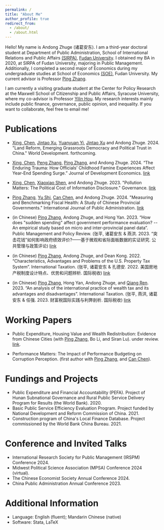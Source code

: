 ```yaml
---
permalink: /
title: "About Me"
author_profile: true
redirect_from: 
  - /about/
  - /about.html
---
```


Hello! My name is Andong Zhuge (诸葛安东). I am a third-year doctoral student at Department of Public Administration, School of International Relations and Public Affairs [(SIRPA)](https://sirpa-en.fudan.edu.cn), [Fudan University](https://www.fudan.edu.cn/en/). I obtained my BA in 2020, at SIRPA of Fudan University, majoring in Public Management. Additionally, I completed a second major of Economics during my undergraduate studies at School of Economics [(SOE)](https://econ.fudan.edu.cn/en/), Fudan University. My current advisor is Professor [Ping Zhang](https://faculty.fudan.edu.cn/zhangping1234/zh_CN/index.htm). 

I am currently a visiting graduate student at the Center for Policy Research at the Maxwell School of Citizenship and Public Affairs, Syracuse University, where my co-advisor is Professor [Yilin Hou](https://www.maxwell.syr.edu/directory/yilin-hou). My research interests mainly include public finance, governance, public opinion, and inequality. If you want to collaborate, feel free to email me!


Publications
======
- [Xing, Chen](https://xingchen0123.github.io), [Jintao Xu](https://faculty.fudan.edu.cn/zhangping1234/zh_CN/index.htm), [Yuanyuan Yi](https://en.nsd.pku.edu.cn/faculty/researchfellows/531846.htm), [Jintao Xu](https://nsd.pku.edu.cn/szdw/qzjs/x/262188.htm) and Andong Zhuge. 2024. "Land Reform, Emerging Grassroots Democracy and Political Trust in China." World Development. forthcoming.

- [Xing, Chen](https://xingchen0123.github.io), [Peng Zhang](https://pengzhang.weebly.com), [Ping Zhang](https://faculty.fudan.edu.cn/zhangping1234/zh_CN/index.htm), and Andong Zhuge. 2024. “The Enduring Trauma: How Officials’ Childhood Famine Experiences Affect Year-End Spending Surge.” Journal of Development Economics. [link](https://www.sciencedirect.com/science/article/pii/S0304387824001056)

- [Xing, Chen](https://xingchen0123.github.io), [Xiaoxiao Shen](https://xiaoxiaoshen.co), and Andong Zhuge. 2023. "Pollution Matters: The Political Cost of Information Disclosure." Governance. [link](https://onlinelibrary.wiley.com/doi/10.1111/gove.12847)

- [Ping Zhang](https://faculty.fudan.edu.cn/zhangping1234/zh_CN/index.htm), [Yu Shi](https://hps.unt.edu/kelly-shi-phd), [Can Chen](https://aysps.gsu.edu/profile/can-chen/), and Andong Zhuge. 2024. "Measuring and Benchmarking Fiscal Health: A Study of Chinese Provincial Governments." International Journal of Public Administration. [link](https://www.tandfonline.com/doi/abs/10.1080/01900692.2024.2357116)

- (in Chinese) [Ping Zhang](https://faculty.fudan.edu.cn/zhangping1234/zh_CN/index.htm), Andong Zhuge, and Hong Yan. 2023. “How does "sudden spending" affect government performance evaluation? --An empirical study based on micro and inter-provincial panel data”. Public Management and Policy Review. (张平, 诸葛安东 & 燕洪. 2023. “突击花钱”如何影响政府绩效评价?——基于微观和省际面板数据的实证研究. 公共管理与政策评论) [link](http://ggglyzc.ruc.edu.cn/CN/Y2023/V12/I5/31)

- (in Chinese) [Ping Zhang](https://faculty.fudan.edu.cn/zhangping1234/zh_CN/index.htm), Andong Zhuge, and Dean Kong. 2022. “Characteristics, Advantages and Problems of the U.S. Property Tax System”. International Taxation. (张平, 诸葛安东 & 孔德安. 2022. 美国房地产税制度设计特点、优势和问题辨析. 国际税收) [link](https://www.cnki.net/KCMS/detail/detail.aspx?dbcode=CJFD&dbname=CJFDLAST2022&filename=SWSW202203005&uniplatform=OVERSEA&v=ILP8ulJzYGMtGOD924NyvVsdcTHg_59wNAGapXcviT94nEDftq3KPowL4JbOfMeR)

- (in Chinese) [Ping Zhang](https://faculty.fudan.edu.cn/zhangping1234/zh_CN/index.htm), Hong Yan, Andong Zhuge, and [Qiang Ren](https://spft.cufe.edu.cn/info/1049/5199.htm). 2023. “An analysis of the international practice of wealth tax and its advantages and disadvantages”. International Taxation. (张平, 燕洪, 诸葛安东 & 任强. 2023. 财富税国际实践与利弊剖析. 国际税收) [link]([https://www.cnki.net/KCMS/detail/detail.aspx?dbcode=CJFD&dbname=CJFDLAST2022&filename=SWSW202203005&uniplatform=OVERSEA&v=ILP8ulJzYGMtGOD924NyvVsdcTHg_59wNAGapXcviT94nEDftq3KPowL4JbOfMeR](https://www.cnki.net/KCMS/detail/detail.aspx?dbcode=CJFD&dbname=CJFDLAST2023&filename=SWSW202309007&uniplatform=OVERSEA&v=1YBSjQSWbNAhjItL8qQqhgsv62_k-gNQ1QDj_SrX8d-F1Ptu82h-NBo_4TGkF86v))


Working Papers
======
- Public Expenditure, Housing Value and Wealth Redistribution: Evidence from Chinese Cities (with [Ping Zhang](https://faculty.fudan.edu.cn/zhangping1234/zh_CN/index.htm), Bo Li, and Siran Lu). under review. [link]([https://papers.ssrn.com/sol3/papers.cfm?abstract_id=4569967](https://www.researchsquare.com/article/rs-4170967/v1)).

- Performance Matters: The Impact of Performance Budgeting on Corruption Perception. (first author with [Ping Zhang](https://faculty.fudan.edu.cn/zhangping1234/zh_CN/index.htm), and [Can Chen](https://aysps.gsu.edu/profile/can-chen/)).


Fundings and Projects
======                                                                                    
- Public Expenditure and Financial Accountability (PEFA). Project of Hunan Subnational Governance and Rural Public Service Delivery Program for Results (the World Bank). 2020.
- Basic Public Service Efficiency Evaluation Program. Project funded by National Development and Reform Commission of China. 2021.
- Construction program of China's Local Finance Database. Project commissioned by the World Bank China Bureau. 2021.


Conference and Invited Talks
======                                                            
- International Research Society for Public Management (IRSPM) Conference 2024.
- Midwest Political Science Association (MPSA) Conference 2024 (virtual).
- The Chinese Economist Society Annual Conference 2024.
- China Public Administration Annual Conference 2023.


Additional Information
======
- Language: English (fluent); Mandarin Chinese (native)
- Software: Stata, LaTeX

